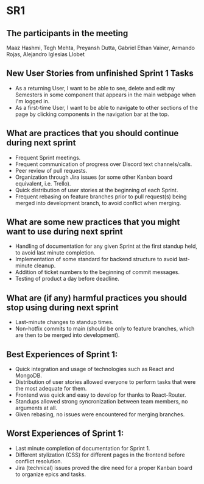 # SR1

## The participants in the meeting 
Maaz Hashmi, Tegh Mehta, Preyansh Dutta, Gabriel Ethan Vainer, Armando Rojas, Alejandro Iglesias Llobet

## New User Stories from unfinished Sprint 1 Tasks
- As a returning User, I want to be able to see, delete and edit my Semesters in some component that appears in the main webpage when I'm logged in.
- As a first-time User, I want to be able to navigate to other sections of the page by clicking components in the navigation bar at the top.

## What are practices that you should continue during next sprint
- Frequent Sprint meetings.
- Frequent communication of progress over Discord text channels/calls.
- Peer review of pull requests.
- Organization through Jira issues (or some other Kanban board equivalent, i.e. Trello).
- Quick distribution of user stories at the beginning of each Sprint.
- Frequent rebasing on feature branches prior to pull request(s) being merged into development branch, to avoid conflict when merging.


## What are some new practices that you might want to use during next sprint 
- Handling of documentation for any given Sprint at the first standup held, to avoid last minute completion.
- Implementation of some standard for backend structure to avoid last-minute cleanup.
- Addition of ticket numbers to the beginning of commit messages.
- Testing of product a day before deadline.

## What are (if any) harmful practices you should stop using during next sprint 
- Last-minute changes to standup times.
- Non-hotfix commits to main (should be only to feature branches, which are then to be merged into development).

## Best Experiences of Sprint 1:
- Quick integration and usage of technologies such as React and MongoDB.
- Distribution of user stories allowed everyone to perform tasks that were the most adequate for them.
- Frontend was quick and easy to develop for thanks to React-Router.
- Standups allowed strong syncronization between team members, no arguments at all.
- Given rebasing, no issues were encountered for merging branches.

## Worst Experiences of Sprint 1:
- Last minute completion of documentation for Sprint 1.
- Different stylization (CSS) for different pages in the frontend before conflict resolution.
- Jira (technical) issues proved the dire need for a proper Kanban board to organize epics and tasks.